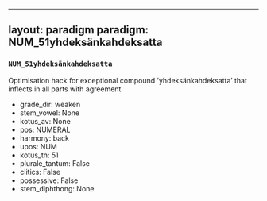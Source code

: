 
---
layout: paradigm
paradigm: NUM_51yhdeksänkahdeksatta
---
### ` NUM_51yhdeksänkahdeksatta `

Optimisation hack for exceptional compound ’yhdeksänkahdeksatta’ that inflects in all parts with agreement
* grade_dir: weaken
* stem_vowel: None
* kotus_av: None
* pos: NUMERAL
* harmony: back
* upos: NUM
* kotus_tn: 51
* plurale_tantum: False
* clitics: False
* possessive: False
* stem_diphthong: None
